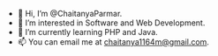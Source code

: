 - 👋 Hi, I’m @ChaitanyaParmar.
- 👀 I’m interested in Software and Web Development.
- 🌱 I’m currently learning PHP and Java.
- 📫 You can email me at chaitanya1164m@gmail.com.
